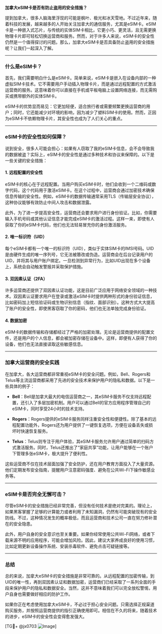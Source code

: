 **加拿大eSIM卡是否有防止盗用的安全措施？**

提到加拿大，很多人脑海里浮现的可能是枫叶、极光和冰天雪地。不过近年来，随着科技的发展，越来越多的人开始关注加拿大的通信服务，尤其是eSIM卡。eSIM卡是一种嵌入式芯片，与传统的实体SIM卡相比，它更小巧、更灵活，且无需更换物理卡片即可轻松切换运营商和服务。然而，对于许多人来说，eSIM卡的安全性仍然是一个值得探讨的问题。那么，加拿大eSIM卡是否具备防止盗用的安全措施呢？让我们一起深入了解。

---

### **什么是eSIM卡？**
首先，我们需要明白什么是eSIM卡。简单来说，eSIM卡是嵌入在设备内部的一种虚拟SIM卡技术。它不需要用户手动插入物理卡片，而是通过远程配置的方式激活运营商的服务。这意味着你可以直接在手机或平板电脑上设置网络连接，而无需购买或携带额外的实体SIM卡。

eSIM卡的优势显而易见：它更加轻便，适合旅行者或需要频繁更换运营商的用户；同时，它还能减少对环境的影响，因为减少了塑料SIM卡的使用。然而，正因为eSIM卡不依赖物理卡片，其安全性也成为了人们关心的重点。

---

### **eSIM卡的安全性如何保障？**
说到安全，很多人可能会担心：如果有人窃取了我的eSIM卡信息，会不会导致我的数据被盗？实际上，eSIM卡的安全性是通过多种技术和协议来保障的。以下是一些关键的安全措施：

#### **1. 远程配置的安全性**
eSIM卡的核心在于远程配置。当用户购买eSIM卡时，他们会收到一个二维码或数字代码，这个代码用于激活eSIM卡。在这个过程中，运营商会通过加密技术确保信息传输的安全性。例如，eSIM卡的数据传输通常采用TLS（传输层安全协议），这种协议能够有效防止中间人攻击和数据泄露。

此外，为了进一步提高安全性，运营商还会要求用户进行身份验证。比如，你需要输入手机号码或其他认证信息才能完成eSIM卡的激活过程。这样一来，即使有人获取了你的eSIM卡代码，他们也无法轻易冒充你的身份激活服务。

#### **2. 唯一标识符（UID）**
每个eSIM卡都有一个唯一的标识符（UID），类似于实体SIM卡的IMSI号码。UID是由硬件生成的唯一序列号，它无法被篡改或伪造。运营商会在后台记录用户的UID，并将其与用户账户绑定。一旦检测到异常行为，比如UID出现在多个设备上，系统会自动触发警报并采取保护措施。

#### **3. 双因素认证（2FA）**
许多运营商还提供了双因素认证功能，这是目前广泛应用于网络安全领域的一种技术。双因素认证要求用户在登录或激活eSIM卡时提供两种形式的身份验证信息，比如密码加上短信验证码或生物识别信息（指纹、面部识别）。这种方式大大提高了账户的安全性，即使黑客窃取了你的密码，他们也无法单独完成身份验证。

#### **4. 数据加密**
eSIM卡的数据传输和存储都经过了严格的加密处理。无论是运营商提供的配置文件，还是用户的个人信息，都会被加密存储在设备中。这样，即便有人获得了你的设备，他们也无法直接读取这些敏感信息。

---

### **加拿大运营商的安全实践**
在加拿大，各大运营商都非常重视eSIM卡的安全问题。例如，Bell、Rogers和Telus等主流运营商都采用了先进的安全技术来保护用户的隐私和数据。以下是一些具体的例子：

- **Bell**：Bell是加拿大最大的电信运营商之一，其eSIM卡服务不仅支持远程配置，还引入了多层加密机制。用户可以通过Bell的官方应用程序管理自己的eSIM卡，同时享受24小时的技术支持。
  
- **Rogers**：Rogers提供的eSIM卡服务同样注重安全性和便捷性。除了基本的远程配置功能外，Rogers还为用户提供了一键恢复选项，方便在设备丢失或损坏时快速恢复服务。

- **Telus**：Telus则专注于用户体验，其eSIM卡服务允许用户通过简单的扫码方式激活服务。同时，Telus还推出了“家庭共享”功能，让用户能够在一个账户下管理多张eSIM卡，极大提升了便利性。

这些运营商不仅在技术层面加强了安全防护，还在用户教育方面投入了大量资源。他们定期发布安全指南，提醒用户注意密码强度、避免在公共Wi-Fi下操作敏感业务等。

---

### **eSIM卡是否完全无懈可击？**
尽管eSIM卡的安全措施已经非常完善，但没有任何技术是绝对完美的。理论上，如果黑客掌握了足够的计算能力或者利用了未知漏洞，仍然有可能突破现有的安全防线。不过，这种情况发生的概率极低，而且运营商和技术公司一直在努力修补潜在的安全隐患。

此外，用户自身的安全意识也至关重要。如果你经常使用公共Wi-Fi网络，或者下载来源不明的应用程序，可能会增加风险。因此，建议大家养成良好的使用习惯，比如定期更新设备操作系统、安装杀毒软件、避免点击可疑链接等。

---

### **总结**
总的来说，加拿大eSIM卡的安全措施是非常可靠的。从远程配置的加密传输，到UID的唯一性，再到双因素认证和数据加密，运营商们已经采取了一系列全面的手段来保护用户的隐私和数据安全。当然，这并不意味着我们可以完全放松警惕，用户自身也需要做好相应的防护工作。

如果你正在考虑使用加拿大eSIM卡，不必过于担心安全问题。只需选择正规渠道购买服务，并按照运营商提供的指引正确使用即可。相信在不久的将来，随着技术的进步，eSIM卡的安全性会变得愈发强大。

[TG💪+ @jx0703 ![Image](https://github.com/user-attachments/assets/dbca1d08-cadb-493c-b0ec-ad6f7a83f270)]